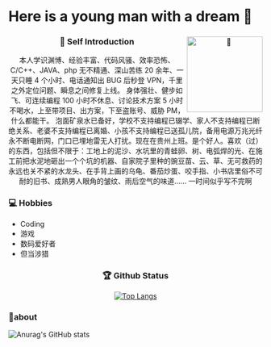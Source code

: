 # Here is a young man with a dream 👋

<div align="center">

<img align="right" width="150" alt="🦑" src="https://count.getloli.com/get/@:MoLing-Dong?theme=rule34">

### 🤷 Self Introduction

本人学识渊博、经验丰富、代码风骚、效率恐怖、C/C++、JAVA、php 无不精通、深山苦练 20 余年、一天只睡 4 个小时、电话通知出 BUG 后秒登 VPN，千里之外定位问题、瞬息之间修复上线。 身体强壮、健步如飞、可连续编程 100 小时不休息、讨论技术方案 5 小时不喝水，上至带项目、出方案，下至盗账号、威胁 PM，什么都能干。 泡面矿泉水已备好，学校不支持编程已辍学、家人不支持编程已断绝关系、老婆不支持编程已离婚、小孩不支持编程已送孤儿院，备用电源万兆光纤永不断电断网，门口已埋地雷无人打扰。现在在贵州上班。是个好人。喜欢（过）的东西，包括但不限于：工地上的泥沙、水坑里的青蛙卵、树、电弧焊的光、在施工前把水泥地砸出一个个坑的机器、自家院子里种的豌豆苗、云、草、无可救药的永远也关不紧的水龙头、在手背上画的乌龟、番茄炒蛋、咬手指、小书店里俗不可耐的旧书、成熟男人眼角的皱纹、雨后空气的味道…… 一时间似乎写不完啊

<!-- 两列显示 -->

<div align="left">

### 💻 Hobbies

- Coding
- 游戏
- 数码爱好者
- 但当涉猎

</div>

### 🏆 Github Status

[![Top Langs](https://github-readme-stats.vercel.app/api/top-langs/?username=MoLing-Dong&layout=compact)](https://github.com/MoLing-Dong)

</div>

### 🤖about

![Anurag's GitHub stats](https://github-readme-stats.vercel.app/api?username=MoLing-Dong&show_icons=true&theme=radical)

</div>
